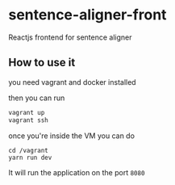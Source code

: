 # sentence-aligner-front
Reactjs frontend for sentence aligner

## How to use it

you need vagrant and docker installed

then you can run 

```bash
vagrant up
vagrant ssh
```

once you're inside the VM you can do

```
cd /vagrant
yarn run dev
```

It will run the application on the port `8080`
